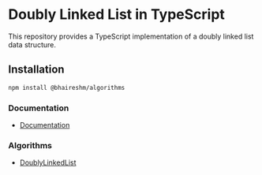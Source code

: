 # Doubly Linked List in TypeScript

This repository provides a TypeScript implementation of a doubly linked list data structure.

## Installation

```bash
npm install @bhaireshm/algorithms
```

### Documentation

- [Documentation](https://bhaireshm.github.io/algorithms/modules.html)

### Algorithms

- [DoublyLinkedList](https://bhaireshm.github.io/algorithms/classes/DoublyLinkedList.html)
